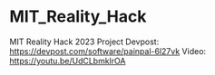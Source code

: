 # MIT_Reality_Hack
 MIT Reality Hack 2023 Project
Devpost: https://devpost.com/software/painpal-6l27vk
Video: https://youtu.be/UdCLbmklrOA
